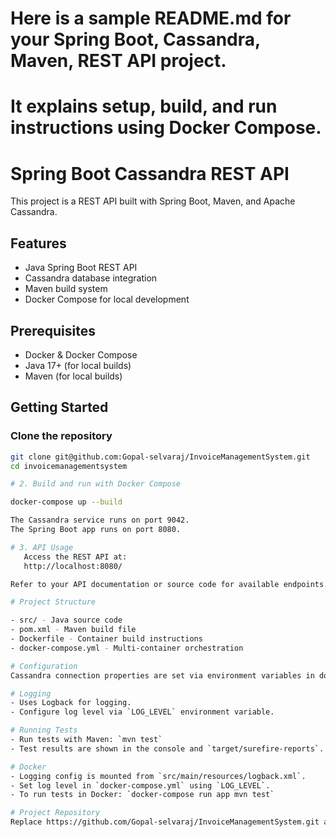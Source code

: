 # Here is a sample README.md for your Spring Boot, Cassandra, Maven, REST API project.
# It explains setup, build, and run instructions using Docker Compose.

# Spring Boot Cassandra REST API

This project is a REST API built with Spring Boot, Maven, and Apache Cassandra.

## Features

- Java Spring Boot REST API
- Cassandra database integration
- Maven build system
- Docker Compose for local development

## Prerequisites

- Docker & Docker Compose
- Java 17+ (for local builds)
- Maven (for local builds)

## Getting Started

### Clone the repository

```sh
git clone git@github.com:Gopal-selvaraj/InvoiceManagementSystem.git
cd invoicemanagementsystem

# 2. Build and run with Docker Compose

docker-compose up --build

The Cassandra service runs on port 9042.
The Spring Boot app runs on port 8080.

# 3. API Usage
   Access the REST API at:
   http://localhost:8080/

Refer to your API documentation or source code for available endpoints.

# Project Structure

- src/ - Java source code
- pom.xml - Maven build file
- Dockerfile - Container build instructions
- docker-compose.yml - Multi-container orchestration

# Configuration
Cassandra connection properties are set via environment variables in docker-compose.yml.

# Logging
- Uses Logback for logging.
- Configure log level via `LOG_LEVEL` environment variable.

# Running Tests
- Run tests with Maven: `mvn test`
- Test results are shown in the console and `target/surefire-reports`.

# Docker
- Logging config is mounted from `src/main/resources/logback.xml`.
- Set log level in `docker-compose.yml` using `LOG_LEVEL`.
- To run tests in Docker: `docker-compose run app mvn test`

# Project Repository
Replace https://github.com/Gopal-selvaraj/InvoiceManagementSystem.git and add more details as needed for your specific API endpoints.
